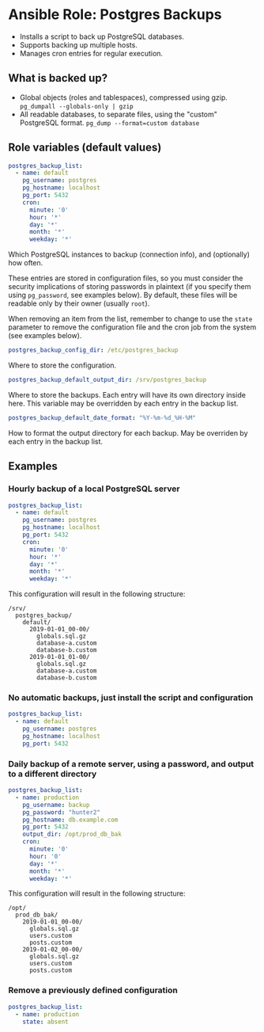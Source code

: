 # Ansible Role: Postgres Backups

- Installs a script to back up PostgreSQL databases.
- Supports backing up multiple hosts.
- Manages cron entries for regular execution.


## What is backed up?

- Global objects (roles and tablespaces), compressed using gzip. `pg_dumpall --globals-only | gzip`
- All readable databases, to separate files, using the "custom" PostgreSQL format. `pg_dump --format=custom database`


## Role variables (default values)

~~~yaml
postgres_backup_list:
  - name: default
    pg_username: postgres
    pg_hostname: localhost
    pg_port: 5432
    cron:
      minute: '0'
      hour: '*'
      day: '*'
      month: '*'
      weekday: '*'
~~~

Which PostgreSQL instances to backup (connection info), and (optionally) how
often.

These entries are stored in configuration files, so you must consider the
security implications of storing passwords in plaintext (if you specify them
using `pg_password`, see examples below). By default, these files will be
readable only by their owner (usually `root`).

When removing an item from the list, remember to change to use the `state`
parameter to remove the configuration file and the cron job from the system
(see examples below).

~~~yaml
postgres_backup_config_dir: /etc/postgres_backup
~~~

Where to store the configuration.

~~~yaml
postgres_backup_default_output_dir: /srv/postgres_backup
~~~

Where to store the backups. Each entry will have its own directory inside
here. This variable may be overridden by each entry in the backup list.

~~~yaml
postgres_backup_default_date_format: "%Y-%m-%d_%H-%M"
~~~

How to format the output directory for each backup. May be overriden by each
entry in the backup list.

## Examples

### Hourly backup of a local PostgreSQL server

~~~yaml
postgres_backup_list:
  - name: default
    pg_username: postgres
    pg_hostname: localhost
    pg_port: 5432
    cron:
      minute: '0'
      hour: '*'
      day: '*'
      month: '*'
      weekday: '*'
~~~

This configuration will result in the following structure:

~~~
/srv/
  postgres_backup/
    default/
      2019-01-01_00-00/
        globals.sql.gz
        database-a.custom
        database-b.custom
      2019-01-01_01-00/
        globals.sql.gz
        database-a.custom
        database-b.custom
~~~

### No automatic backups, just install the script and configuration

~~~yaml
postgres_backup_list:
  - name: default
    pg_username: postgres
    pg_hostname: localhost
    pg_port: 5432
~~~

### Daily backup of a remote server, using a password, and output to a different directory

~~~yaml
postgres_backup_list:
  - name: production
    pg_username: backup
    pg_password: "hunter2"
    pg_hostname: db.example.com
    pg_port: 5432
    output_dir: /opt/prod_db_bak
    cron:
      minute: '0'
      hour: '0'
      day: '*'
      month: '*'
      weekday: '*'
~~~

This configuration will result in the following structure:

~~~
/opt/
  prod_db_bak/
    2019-01-01_00-00/
      globals.sql.gz
      users.custom
      posts.custom
    2019-01-02_00-00/
      globals.sql.gz
      users.custom
      posts.custom
~~~

### Remove a previously defined configuration

~~~yaml
postgres_backup_list:
  - name: production
    state: absent
~~~
